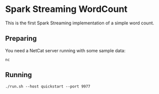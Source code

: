 # Spark Streaming WordCount

This is the first Spark Streaming implementation of a simple word count.

## Preparing

You need a NetCat server running with some sample data:

    nc  

## Running

    ./run.sh --host quickstart --port 9977
